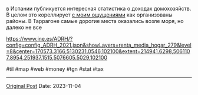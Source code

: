 в Испании публикуется интересная статистика о доходах домохозяйств. В целом это кореллирует [с моим ощущениями](1502.md) как организованы районы. В Таррагоне самые дорогие места оказались возле моря, но далеко не все

https://www.ine.es/ADRH/?config=config_ADRH_2021.json&showLayers=renta_media_hogar_279&level=8&center=170573.3166,5130231.0546,102100&extent=214941.6298,5061107.8954,251937.1515,5076605.5029,102100

#til #map #web #money #tgn #stat #tax

---
[Original Post](https://t.me/lev2tarragona/1689)
Date: 2023-11-04
